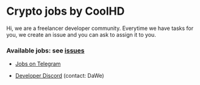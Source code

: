 # Crypto jobs by CoolHD

Hi, we are a freelancer developer community. Everytime we have tasks for you, we create an issue and you can ask to assign it to you.

### Available jobs: see [issues](https://github.com/DaWe35/Jobs/issues)

- [Jobs on Telegram](https://t.me/coolhdjobs)

- [Developer Discord](https://discord.gg/ewVgQB4) (contact: DaWe)
